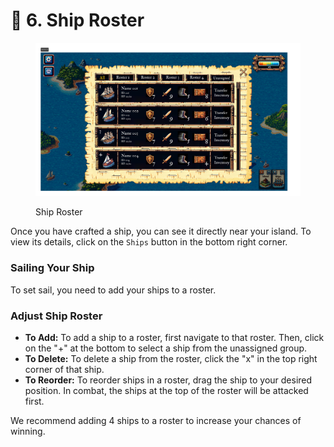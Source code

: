 # 🔢 6. Ship Roster

<figure><img src="../.gitbook/assets/11-船只管理.png" alt=""><figcaption><p>Ship Roster</p></figcaption></figure>

Once you have crafted a ship, you can see it directly near your island. To view its details, click on the `Ships` button in the bottom right corner.

### Sailing Your Ship

To set sail, you need to add your ships to a roster.

### Adjust Ship Roster

* **To Add:** To add a ship to a roster, first navigate to that roster. Then, click on the "+" at the bottom to select a ship from the unassigned group.
* **To Delete:** To delete a ship from the roster, click the "x" in the top right corner of that ship.
* **To Reorder:** To reorder ships in a roster, drag the ship to your desired position. In combat, the ships at the top of the roster will be attacked first.

We recommend adding 4 ships to a roster to increase your chances of winning.


